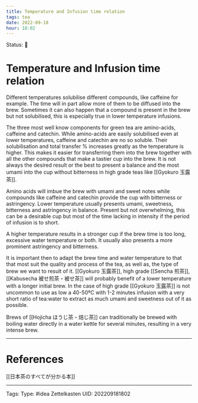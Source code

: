 ```yaml
---
title: Temperature and Infusion time relation
tags: tea
date: 2022-09-18
hour: 18:02
---
```

Status: 🌱
# Temperature and Infusion time relation
Different temperatures solubilise different compounds, like caffeine for example. The time will in part allow more of them to be diffused into the brew. Sometimes it can also happen that a compound is present in the brew but not solubilised, this is especially true in lower temperature infusions.

The three most well know components for green tea are amino-acids, caffeine and catechin. While amino-acids are easily solubilised even at lower temperatures, caffeine and catechin are no so soluble. Their solubilisation and total transfer %  increases greatly as the temperature is higher. This makes it easier for transferring them into the brew together with all the other compounds that make a tastier cup into the brew. It is not always the desired result or the best to present a balance and the most umami into the cup without bitterness in high grade teas like [[Gyokuro 玉露茶]].

Amino acids will imbue the brew with umami and sweet notes while compounds like caffeine and catechin provide the cup with bitterness or astringency. Lower temperature usually presents umami, sweetness, bitterness and astringency in balance. Present but not overwhelming, this can be a desirable cup but most of the time lacking in intensity if the period of infusion is to short. 

A higher temperature results in a stronger cup if the brew time is too long, excessive water temperature or both. It usually also presents a more prominent astringency and bitterness. 

It is important then to adapt the brew time and water temperature to that that most suit the quality and process of the tea, as well as, the type of brew we want to result of it. [[Gyokuro 玉露茶]], high grade [[Sencha 煎茶]], [[Kabusecha 被せ煎茶・被せ茶]] will probably benefit of a lower temperature  with a longer initial brew. In the case of high grade [[Gyokuro 玉露茶]] is not uncommon to use as low a 40-50ºC with 1-2 minutes infusion with a very short ratio of tea:water to extract as much umami and sweetness out of it as possible. 

Brews of [[Hojicha ほうじ茶・焙じ茶]] can traditionally be brewed with boiling water directly in a water kettle for several minutes, resulting in a very intense brew.


---
# References
[[日本茶のすべてが分かる本]]


---
Tags:
Type: #idea
Zettelkasten UID: 202209181802
